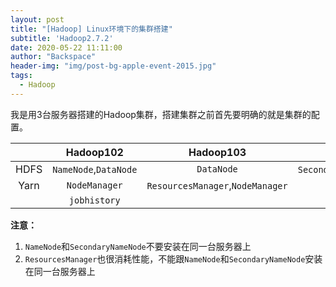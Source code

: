 ```yaml
---
layout: post
title: "[Hadoop] Linux环境下的集群搭建"
subtitle: 'Hadoop2.7.2'
date: 2020-05-22 11:11:00
author: "Backspace"
header-img: "img/post-bg-apple-event-2015.jpg"
tags:
  - Hadoop
---
```


我是用3台服务器搭建的Hadoop集群，搭建集群之前首先要明确的就是集群的配置。

|      |       Hadoop102       |            Hadoop103             |           Hadoop104            |
| :--: | :-------------------: | :------------------------------: | :----------------------------: |
| HDFS | `NameNode`,`DataNode` |            `DataNode`            | `SecondaryNameNode`,`DataNode` |
| Yarn |     `NodeManager`     | `ResourcesManager`,`NodeManager` |         `NodeManager`          |
|      |     `jobhistory`      |                                  |                                |

**注意：**

1. `NameNode`和`SecondaryNameNode`不要安装在同一台服务器上
2. `ResourcesManager`也很消耗性能，不能跟`NameNode`和`SecondaryNameNode`安装在同一台服务器上